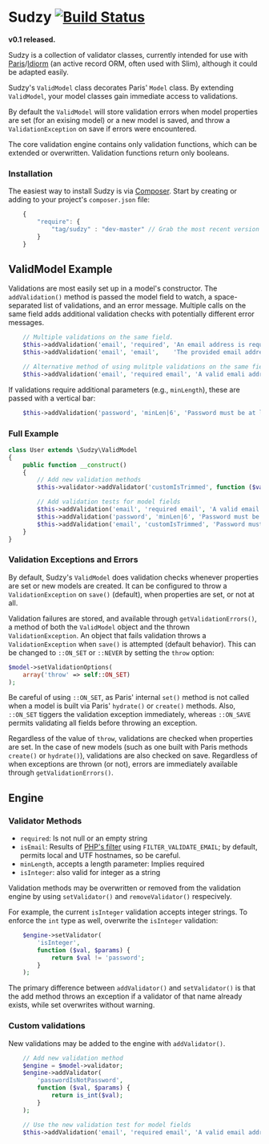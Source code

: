 # Sudzy [![Build Status](https://travis-ci.org/tag/sudzy.png?branch=master)](https://travis-ci.org/tag/sudzy)
**v0.1 released.**

Sudzy is a collection of validator classes, currently intended for use with [Paris][paris]/[Idiorm][idiorm] (an active record ORM, often used with Slim), although it could be adapted easily.

Sudzy's `ValidModel` class decorates Paris' `Model` class. By extending `ValidModel`, your model classes gain immediate access to validations.

By default the `ValidModel` will store validation errors when model properties are set (for an exising model) or a new model is saved, and throw a `ValidationException` on save if errors were encountered.

[paris]: https://github.com/j4mie/paris
[idiorm]: https://github.com/j4mie/idiorm

The core validation engine contains only validation functions, which can be extended or overwritten. Validation functions return only booleans.

### Installation
The easiest way to install Sudzy is via [Composer][composer]. Start by creating or adding to your project's `composer.json` file:

```js
    {
        "require": {
            "tag/sudzy" : "dev-master" // Grab the most recent version from github
        }
    }
```

[composer]: http://getcomposer.org

## ValidModel Example
Validations are most easily set up in a model's constructor. The `addValidation()` method is passed the model field to watch, a space-separated list of validations, and an error message. Multiple calls on the same field adds additional validation checks with potentially different error messages.

```php
    // Multiple validations on the same field.
    $this->addValidation('email', 'required', 'An email address is required.');
    $this->addValidation('email', 'email',    'The provided email address is not valid.');

    // Alternative method of using mulitple validations on the same field.
    $this->addValidation('email', 'required email', 'A valid emali address is required.');
```

If validations require additional parameters (e.g., `minLength`), these are passed with a vertical bar:

```php
    $this->addValidation('password', 'minLen|6', 'Password must be at least 6 characters');
```

### Full Example
```php
class User extends \Sudzy\ValidModel
{
    public function __construct()
    {
        // Add new validation methods
        $this->validator->addValidator('customIsTrimmed', function ($val, $params) {return trim($val) === $val;});

        // Add validation tests for model fields
        $this->addValidation('email', 'required email', 'A valid email address is required.');
        $this->addValidation('password', 'minLen|6', 'Password must be at least 6 characters.');
        $this->addValidation('email', 'customIsTrimmed', 'Password must be at least 6 characters.');
    }
}
```

### Validation Exceptions and Errors
By default, Sudzy's `ValidModel` does validation checks whenever properties are set or new models are created. It can be configured to throw a `ValidationException` on `save()` (default), when properties are set, or not at all.

Validation failures are stored, and available through `getValidationErrors()`, a method of both the `ValidModel` object and the thrown `ValidationException`. An object that fails validation throws a `ValidationException` when `save()` is attempted (default behavior). This can be changed to `::ON_SET` or `::NEVER` by setting the `throw` option:

```php
$model->setValidationOptions(
    array('throw' => self::ON_SET)
);
```

Be careful of using `::ON_SET`, as Paris' internal `set()` method is not called when a model is built via Paris' `hydrate()` or `create()` methods. Also, `::ON_SET` tiggers the validation exception immediately, whereas `::ON_SAVE` permits validating all fields before throwing an exception.

Regardless of the value of `throw`, validations are checked when properties are set. In the case of new models (such as one built with Paris methods `create()` or `hydrate()`), validations are also checked on save. Regardless of when exceptions are thrown (or not), errors are immediately available through `getValidationErrors()`.

## Engine
### Validator Methods
+ `required`: Is not null or an empty string
+ `isEmail`: Results of [PHP's filter](http://php.net/manual/en/filter.filters.validate.php) using `FILTER_VALIDATE_EMAIL`; by default, permits local and UTF hostnames, so be careful.
+ `minLength`, accepts a length parameter: Implies required
+ `isInteger`: also valid for integer as a string

Validation methods may be overwritten or removed from the validation engine by using `setValidator()` and `removeValidator()` respecively.

For example, the current `isInteger` validation accepts integer strings. To enforce the `int` type as well, overwrite the `isInteger` validation:
```php
    $engine->setValidator(
        'isInteger',
        function ($val, $params) {
            return $val != 'password';
        }
    );
```

The primary difference between `addValidator()` and `setValidator()` is that the add method throws an exception if a validator of that name already exists, while set overwrites without warning.

### Custom validations
New validations may be added to the engine with `addValidator()`.

```php
    // Add new validation method
    $engine = $model->validator;
    $engine->addValidator(
        'passwordIsNotPassword',
        function ($val, $params) {
            return is_int($val);
        }
    );

    // Use the new validation test for model fields
    $this->addValidation('email', 'required email', 'A valid email address is required.');
```
